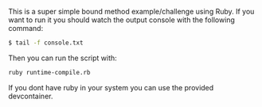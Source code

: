 This is a super simple bound method example/challenge using Ruby.
If you want to run it you should watch the output console with the following command:
```bash
$ tail -f console.txt
```
Then you can run the script with:
```bash
ruby runtime-compile.rb
```

If you dont have ruby in your system you can use the provided devcontainer.